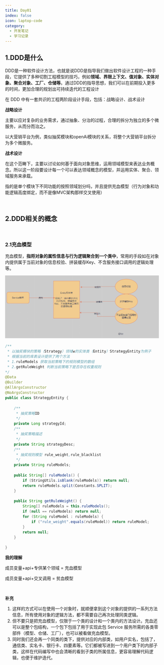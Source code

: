 ```yaml
---
title: Day01
index: false
icon: laptop-code
category:
  - 开发笔记
  - 学习记录
---
```


## 1.DDD是什么

DDD是一种软件设计方法，也就是说DDD是指导我们做出软件设计工程的一种手段，它提供了多种切割工程模型的技巧，例如**领域、界限上下文、值对象、实体对象、聚合对象、工厂、仓储等**。通过DDD的指导思想，我们可以在前期投入更多的时间，更加合理的规划出可持续迭代的工程设计

在 DDD 中有一套共识的工程两阶段设计手段，包括：战略设计、战术设计

**战略设计**

主要以应对复杂的业务需求，通过抽象、分治的过程，合理的拆分为独立的多个微服务，从而分而治之。

以大营销平台为例，类似抽奖模块和openAi模块的关系，将整个大营销平台拆分为多个微服务。

**战术设计**

在这个范畴下，主要以讨论如何基于面向对象思维，运用领域模型来表达业务概念。所以这一阶段要设计每一个可以表达领域概念的模型，并运用实体、聚合、领域服务来承载。

指的是单个模块下不同功能的按照领域划分吗，并且提供充血模型（行为对象和功能逻辑高度绑定，而不是像MVC架构那样交叉使用）

<br/>

## 2.DDD相关的概念

<br/>

### 2.1充血模型

充血模型，**指将对象的属性信息与行为逻辑聚合到一个类中**，常用的手段如在对象内提供属于当前对象的信息校验、拼装缓存Key、不含服务接口调用的逻辑处理等。

![截图](6c37e46377ed0a789f3fb81e598e8c4f.png)

```java
/**
 * 以抽奖模块的策略（Strategy）领域w的实体类（Entity）StrategyEntity为例子
 * 根据当前的库表设计提供了两个方法
 * 1.ruleModels 获取当前策略下的规则模型的数组
 * 2.getRuleWeight 判断当前策略下是否存在权重规则
*/
@Data
@Builder
@AllArgsConstructor
@NoArgsConstructor
public class StrategyEntity {

    /**
     * 抽奖策略ID
     */
    private Long strategyId;
    /**
     * 抽奖策略描述
     */
    private String strategyDesc;
    /**
     * 抽奖规则模型 rule_weight,rule_blacklist
     */
    private String ruleModels;

    public String[] ruleModels() {
        if (StringUtils.isBlank(ruleModels)) return null;
        return ruleModels.split(Constants.SPLIT);
    }

    public String getRuleWeight() {
        String[] ruleModels = this.ruleModels();
        if (null == ruleModels) return null;
        for (String ruleModel : ruleModels) {
            if ("rule_weight".equals(ruleModel)) return ruleModel;
        }
        return null;
    }

}
```

**我的理解**

成员变量+api+专供某个领域 = 充血模型

成员变量+api+交叉调用 = 贫血模型

<br/>

**补充**

1. 这样的方式可以在使用一个对象时，就顺便拿到这个对象的提供的一系列方法信息，所有使用对象的逻辑方法，都不需要自己再次处理同类逻辑。
2. 但不要只是把充血模型，仅限于一个类的设计和一个类内的方法设计。充血还可以是整个包结构，一个包下包括了用于实现此包 Service 服务所需的各类零部件（模型、仓储、工厂），也可以被看做充血模型。
3. 同时我们还会再一个同类的类下，提供对应的内部类，如用户实名，包括了，通信类、实名卡、银行卡、四要素等。它们都被写进到一个用户类下的内部子类，这样在代码编写中也会清晰的看到子类的所属信息，更容易理解代码逻辑，也便于维护迭代。